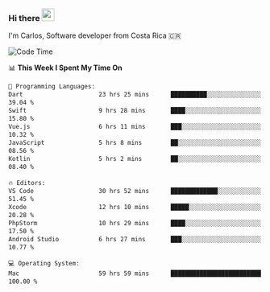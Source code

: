 ### Hi there <img src="https://media.giphy.com/media/hvRJCLFzcasrR4ia7z/giphy.gif" width="25px" height="25px">

I'm Carlos, Software developer from Costa Rica 🇨🇷

[//]: # (<a href="https://app.daily.dev/carum98"><img src="https://github.com/carum98/carum98/blob/main/devcard.svg" width="400" alt="Carlos Umaña Acevedo's Dev Card"/></a>)


<!--START_SECTION:waka-->
![Code Time](http://img.shields.io/badge/Code%20Time-11%2C313%20hrs%2054%20mins-blue)

📊 **This Week I Spent My Time On** 

```text
💬 Programming Languages: 
Dart                     23 hrs 25 mins      ██████████░░░░░░░░░░░░░░░   39.04 % 
Swift                    9 hrs 28 mins       ████░░░░░░░░░░░░░░░░░░░░░   15.80 % 
Vue.js                   6 hrs 11 mins       ███░░░░░░░░░░░░░░░░░░░░░░   10.32 % 
JavaScript               5 hrs 8 mins        ██░░░░░░░░░░░░░░░░░░░░░░░   08.56 % 
Kotlin                   5 hrs 2 mins        ██░░░░░░░░░░░░░░░░░░░░░░░   08.40 % 

🔥 Editors: 
VS Code                  30 hrs 52 mins      █████████████░░░░░░░░░░░░   51.45 % 
Xcode                    12 hrs 10 mins      █████░░░░░░░░░░░░░░░░░░░░   20.28 % 
PhpStorm                 10 hrs 29 mins      ████░░░░░░░░░░░░░░░░░░░░░   17.50 % 
Android Studio           6 hrs 27 mins       ███░░░░░░░░░░░░░░░░░░░░░░   10.77 % 

💻 Operating System: 
Mac                      59 hrs 59 mins      █████████████████████████   100.00 % 
```


<!--END_SECTION:waka-->
